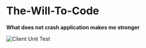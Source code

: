 # The-Will-To-Code

**What does not crash application makes me stronger**
 
![Client Unit Test](https://github.com/kakaru1331/The-Will-To-Code/workflows/Client%20Unit%20Test/badge.svg?branch=master)